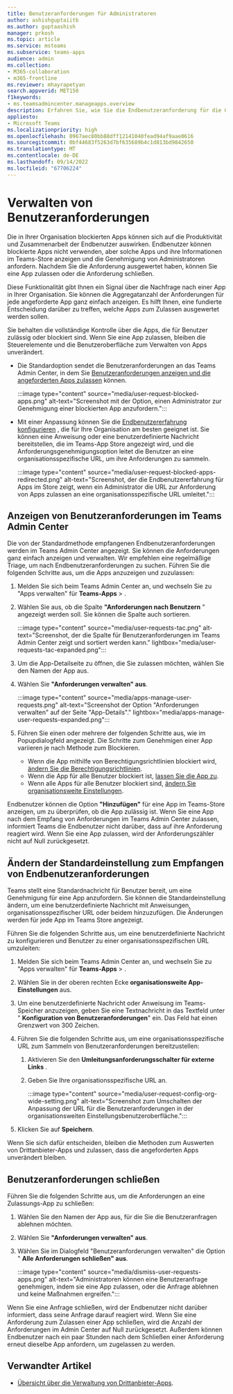 ```yaml
---
title: Benutzeranforderungen für Administratoren
author: ashishguptaiitb
ms.author: guptaashish
manager: prkosh
ms.topic: article
ms.service: msteams
ms.subservice: teams-apps
audience: admin
ms.collection:
- M365-collaboration
- m365-frontline
ms.reviewer: mhayrapetyan
search.appverid: MET150
f1keywords:
- ms.teamsadmincenter.manageapps.overview
description: Erfahren Sie, wie Sie die Endbenutzeranforderung für die Genehmigung der Apps verwalten und konfigurieren, die in einer Organisation blockiert sind.
appliesto:
- Microsoft Teams
ms.localizationpriority: high
ms.openlocfilehash: 0967aec80bb88dff12141040fead94af9aae0616
ms.sourcegitcommit: 0bf44683f5263d7bf635689b4c1d813bd9842650
ms.translationtype: MT
ms.contentlocale: de-DE
ms.lasthandoff: 09/14/2022
ms.locfileid: "67706224"
---
```

# <a name="manage-user-requests"></a>Verwalten von Benutzeranforderungen

Die in Ihrer Organisation blockierten Apps können sich auf die Produktivität und Zusammenarbeit der Endbenutzer auswirken. Endbenutzer können blockierte Apps nicht verwenden, aber solche Apps und ihre Informationen im Teams-Store anzeigen und die Genehmigung von Administratoren anfordern. Nachdem Sie die Anforderung ausgewertet haben, können Sie eine App zulassen oder die Anforderung schließen.

Diese Funktionalität gibt Ihnen ein Signal über die Nachfrage nach einer App in Ihrer Organisation. Sie können die Aggregatanzahl der Anforderungen für jede angeforderte App ganz einfach anzeigen. Es hilft Ihnen, eine fundierte Entscheidung darüber zu treffen, welche Apps zum Zulassen ausgewertet werden sollen.

Sie behalten die vollständige Kontrolle über die Apps, die für Benutzer zulässig oder blockiert sind. Wenn Sie eine App zulassen, bleiben die Steuerelemente und die Benutzeroberfläche zum Verwalten von Apps unverändert.

* Die Standardoption sendet die Benutzeranforderungen an das Teams Admin Center, in dem Sie [Benutzeranforderungen anzeigen und die angeforderten Apps zulassen](#view-user-requests-in-teams-admin-center) können.

   :::image type="content" source="media/user-request-blocked-apps.png" alt-text="Screenshot mit der Option, einen Administrator zur Genehmigung einer blockierten App anzufordern.":::

* Mit einer Anpassung können Sie die [Endbenutzererfahrung konfigurieren](#modify-the-default-setting-to-receive-end-user-requests) , die für Ihre Organisation am besten geeignet ist. Sie können eine Anweisung oder eine benutzerdefinierte Nachricht bereitstellen, die im Teams-App Store angezeigt wird, und die Anforderungsgenehmigungsoption leitet die Benutzer an eine organisationsspezifische URL, um ihre Anforderungen zu sammeln.

   :::image type="content" source="media/user-request-blocked-apps-redirected.png" alt-text="Screenshot, der die Endbenutzererfahrung für Apps im Store zeigt, wenn ein Administrator die URL zur Anforderung von Apps zulassen an eine organisationsspezifische URL umleitet.":::

## <a name="view-user-requests-in-teams-admin-center"></a>Anzeigen von Benutzeranforderungen im Teams Admin Center

Die von der Standardmethode empfangenen Endbenutzeranforderungen werden im Teams Admin Center angezeigt. Sie können die Anforderungen ganz einfach anzeigen und verwalten. Wir empfehlen eine regelmäßige Triage, um nach Endbenutzeranforderungen zu suchen. Führen Sie die folgenden Schritte aus, um die Apps anzuzeigen und zuzulassen:

1. Melden Sie sich beim Teams Admin Center an, und wechseln Sie zu "Apps verwalten" für **Teams-Apps** > .[](https://admin.teams.microsoft.com/policies/manage-apps)

1. Wählen Sie aus, ob die Spalte **"Anforderungen nach Benutzern** " angezeigt werden soll. Sie können die Spalte auch sortieren.

   :::image type="content" source="media/user-requests-tac.png" alt-text="Screenshot, der die Spalte für Benutzeranforderungen im Teams Admin Center zeigt und sortiert werden kann." lightbox="media/user-requests-tac-expanded.png":::

1. Um die App-Detailseite zu öffnen, die Sie zulassen möchten, wählen Sie den Namen der App aus.

1. Wählen Sie **"Anforderungen verwalten" aus**.

   :::image type="content" source="media/apps-manage-user-requests.png" alt-text="Screenshot der Option &quot;Anforderungen verwalten&quot; auf der Seite &quot;App-Details&quot;." lightbox="media/apps-manage-user-requests-expanded.png":::

1. Führen Sie einen oder mehrere der folgenden Schritte aus, wie im Popupdialogfeld angezeigt. Die Schritte zum Genehmigen einer App variieren je nach Methode zum Blockieren.

   * Wenn die App mithilfe von Berechtigungsrichtlinien blockiert wird, [ändern Sie die Berechtigungsrichtlinien](teams-app-permission-policies.md).
   * Wenn die App für alle Benutzer blockiert ist, [lassen Sie die App zu](manage-apps.md#allow-and-block-apps).
   * Wenn alle Apps für alle Benutzer blockiert sind, [ändern Sie organisationsweite Einstellungen](manage-apps.md#manage-org-wide-app-settings).

Endbenutzer können die Option **"Hinzufügen"** für eine App im Teams-Store anzeigen, um zu überprüfen, ob die App zulässig ist. Wenn Sie eine App nach dem Empfang von Anforderungen im Teams Admin Center zulassen, informiert Teams die Endbenutzer nicht darüber, dass auf ihre Anforderung reagiert wird. Wenn Sie eine App zulassen, wird der Anforderungszähler nicht auf Null zurückgesetzt.

## <a name="modify-the-default-setting-to-receive-end-user-requests"></a>Ändern der Standardeinstellung zum Empfangen von Endbenutzeranforderungen

Teams stellt eine Standardnachricht für Benutzer bereit, um eine Genehmigung für eine App anzufordern. Sie können die Standardeinstellung ändern, um eine benutzerdefinierte Nachricht mit Anweisungen, organisationsspezifischer URL oder beidem hinzuzufügen. Die Änderungen werden für jede App im Teams Store angezeigt.

Führen Sie die folgenden Schritte aus, um eine benutzerdefinierte Nachricht zu konfigurieren und Benutzer zu einer organisationsspezifischen URL umzuleiten:

1. Melden Sie sich beim Teams Admin Center an, und wechseln Sie zu "Apps verwalten" für **Teams-Apps** > .[](https://admin.teams.microsoft.com/policies/manage-apps)

1. Wählen Sie in der oberen rechten Ecke **organisationsweite App-Einstellungen** aus.

1. Um eine benutzerdefinierte Nachricht oder Anweisung im Teams-Speicher anzuzeigen, geben Sie eine Textnachricht in das Textfeld unter " **Konfiguration von Benutzeranforderungen**" ein. Das Feld hat einen Grenzwert von 300 Zeichen.

1. Führen Sie die folgenden Schritte aus, um eine organisationsspezifische URL zum Sammeln von Benutzeranforderungen bereitzustellen:

   1. Aktivieren Sie den **Umleitungsanforderungsschalter für externe Links** .
   1. Geben Sie Ihre organisationsspezifische URL an.

      :::image type="content" source="media/user-request-config-org-wide-setting.png" alt-text="Screenshot zum Umschalten der Anpassung der URL für die Benutzeranforderungen in der organisationsweiten Einstellungsbenutzeroberfläche.":::

1. Klicken Sie auf **Speichern**.

Wenn Sie sich dafür entscheiden, bleiben die Methoden zum Auswerten von Drittanbieter-Apps und zulassen, dass die angeforderten Apps unverändert bleiben.

## <a name="dismiss-user-requests"></a>Benutzeranforderungen schließen

Führen Sie die folgenden Schritte aus, um die Anforderungen an eine Zulassungs-App zu schließen:

1. Wählen Sie den Namen der App aus, für die Sie die Benutzeranfragen ablehnen möchten.
1. Wählen Sie **"Anforderungen verwalten" aus**.
1. Wählen Sie im Dialogfeld "Benutzeranforderungen verwalten" die Option " **Alle Anforderungen schließen" aus**.

   :::image type="content" source="media/dismiss-user-requests-apps.png" alt-text="Administratoren können eine Benutzeranfrage genehmigen, indem sie eine App zulassen, oder die Anfrage ablehnen und keine Maßnahmen ergreifen.":::

Wenn Sie eine Anfrage schließen, wird der Endbenutzer nicht darüber informiert, dass seine Anfrage darauf reagiert wird. Wenn Sie eine Anforderung zum Zulassen einer App schließen, wird die Anzahl der Anforderungen im Admin Center auf Null zurückgesetzt. Außerdem können Endbenutzer nach ein paar Stunden nach dem Schließen einer Anforderung erneut dieselbe App anfordern, um zugelassen zu werden.

## <a name="related-article"></a>Verwandter Artikel

* [Übersicht über die Verwaltung von Drittanbieter-Apps](manage-apps.md).
